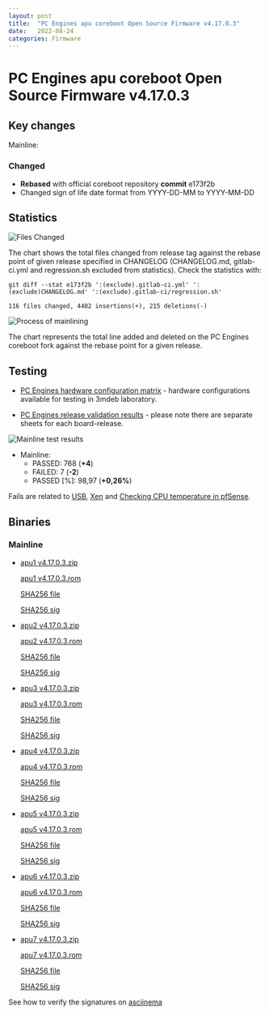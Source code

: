 ```yaml
---
layout: post
title:  "PC Engines apu coreboot Open Source Firmware v4.17.0.3"
date:   2022-08-24
categories: Firmware
---
```

# PC Engines apu coreboot Open Source Firmware v4.17.0.3

## Key changes

Mainline:

### Changed

- **Rebased** with official coreboot repository **commit** e173f2b
- Changed sign of life date format from YYYY-DD-MM to YYYY-MM-DD

## Statistics


![Files Changed](https://cloud.3mdeb.com/index.php/s/SmZGQBnfR94xQif/preview)

The chart shows the total files changed from release tag against the rebase
point of given release specified in CHANGELOG (CHANGELOG.md, gitlab-ci.yml
and regression.sh excluded from statistics). Check the statistics with:

```
git diff --stat e173f2b ':(exclude).gitlab-ci.yml' ':(exclude)CHANGELOG.md' ':(exclude).gitlab-ci/regression.sh'
```

`116 files changed, 4402 insertions(+), 215 deletions(-)`

![Process of mainlining](https://cloud.3mdeb.com/index.php/s/zTozsLdMR5YaTpT/preview)

The chart represents the total line added and deleted on the PC Engines
coreboot fork against the rebase point for a given release.

## Testing

* [PC Engines hardware configuration matrix](https://cloud.3mdeb.com/index.php/s/GYecq2SHidoFZ8A/preview) -
  hardware configurations available for testing in 3mdeb laboratory.

* [PC Engines release validation results](https://docs.google.com/spreadsheets/d/1_uRhVo9eYeZONnelymonYp444zYHT_Q_qmJEJ8_XqJc/edit#gid=2507399) -
  please note there are separate sheets for each board-release.

![Mainline test results](https://cloud.3mdeb.com/index.php/s/HWRgLeSj4A9jEX2/preview)

* Mainline:
  * PASSED: 768 (**+4**)
  * FAILED: 7 (**-2**)
  * PASSED [%]: 98,97 (**+0,26%**)

Fails are related to
[USB](https://github.com/pcengines/apu2-documentation/issues/277),
[Xen](https://github.com/pcengines/apu2-documentation/issues/109) and
[Checking CPU temperature in pfSense](https://github.com/pcengines/apu2-documentation/issues/281).

## Binaries

### Mainline

* [apu1 v4.17.0.3.zip](https://3mdeb.com/open-source-firmware/pcengines/apu1/apu1_v4.17.0.3.zip)

  [apu1 v4.17.0.3.rom](https://3mdeb.com/open-source-firmware/pcengines/apu1/apu1_v4.17.0.3.rom)

  [SHA256 file](https://3mdeb.com/open-source-firmware/pcengines/apu1/apu1_v4.17.0.3.SHA256)

  [SHA256 sig](https://3mdeb.com/open-source-firmware/pcengines/apu1/apu1_v4.17.0.3.SHA256.sig)

* [apu2 v4.17.0.3.zip](https://3mdeb.com/open-source-firmware/pcengines/apu2/apu2_v4.17.0.3.zip)

  [apu2 v4.17.0.3.rom](https://3mdeb.com/open-source-firmware/pcengines/apu2/apu2_v4.17.0.3.rom)

  [SHA256 file](https://3mdeb.com/open-source-firmware/pcengines/apu2/apu2_v4.17.0.3.SHA256)

  [SHA256 sig](https://3mdeb.com/open-source-firmware/pcengines/apu2/apu2_v4.17.0.3.SHA256.sig)

* [apu3 v4.17.0.3.zip](https://3mdeb.com/open-source-firmware/pcengines/apu3/apu3_v4.17.0.3.zip)

  [apu3 v4.17.0.3.rom](https://3mdeb.com/open-source-firmware/pcengines/apu3/apu3_v4.17.0.3.rom)

  [SHA256 file](https://3mdeb.com/open-source-firmware/pcengines/apu3/apu3_v4.17.0.3.SHA256)

  [SHA256 sig](https://3mdeb.com/open-source-firmware/pcengines/apu3/apu3_v4.17.0.3.SHA256.sig)

* [apu4 v4.17.0.3.zip](https://3mdeb.com/open-source-firmware/pcengines/apu4/apu4_v4.17.0.3.zip)

  [apu4 v4.17.0.3.rom](https://3mdeb.com/open-source-firmware/pcengines/apu4/apu4_v4.17.0.3.rom)

  [SHA256 file](https://3mdeb.com/open-source-firmware/pcengines/apu4/apu4_v4.17.0.3.SHA256)

  [SHA256 sig](https://3mdeb.com/open-source-firmware/pcengines/apu4/apu4_v4.17.0.3.SHA256.sig)

* [apu5 v4.17.0.3.zip](https://3mdeb.com/open-source-firmware/pcengines/apu5/apu5_v4.17.0.3.zip)

  [apu5 v4.17.0.3.rom](https://3mdeb.com/open-source-firmware/pcengines/apu5/apu5_v4.17.0.3.rom)

  [SHA256 file](https://3mdeb.com/open-source-firmware/pcengines/apu5/apu5_v4.17.0.3.SHA256)

  [SHA256 sig](https://3mdeb.com/open-source-firmware/pcengines/apu5/apu5_v4.17.0.3.SHA256.sig)

* [apu6 v4.17.0.3.zip](https://3mdeb.com/open-source-firmware/pcengines/apu6/apu6_v4.17.0.3.zip)

  [apu6 v4.17.0.3.rom](https://3mdeb.com/open-source-firmware/pcengines/apu6/apu6_v4.17.0.3.rom)

  [SHA256 file](https://3mdeb.com/open-source-firmware/pcengines/apu6/apu6_v4.17.0.3.SHA256)

  [SHA256 sig](https://3mdeb.com/open-source-firmware/pcengines/apu6/apu6_v4.17.0.3.SHA256.sig)

* [apu7 v4.17.0.3.zip](https://3mdeb.com/open-source-firmware/pcengines/apu7/apu7_v4.17.0.3.zip)

  [apu7 v4.17.0.3.rom](https://3mdeb.com/open-source-firmware/pcengines/apu7/apu7_v4.17.0.3.rom)

  [SHA256 file](https://3mdeb.com/open-source-firmware/pcengines/apu7/apu7_v4.17.0.3.SHA256)

  [SHA256 sig](https://3mdeb.com/open-source-firmware/pcengines/apu7/apu7_v4.17.0.3.SHA256.sig)

See how to verify the signatures on [asciinema](https://asciinema.org/a/504899)
